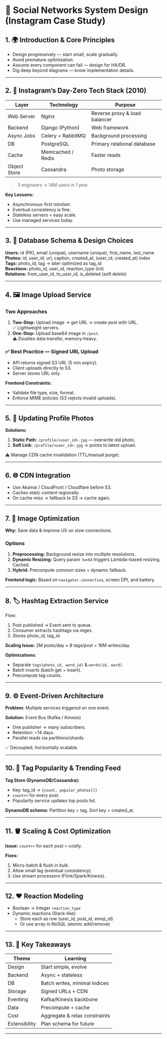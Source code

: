 # 🧠 Social Networks System Design (Instagram Case Study)

## 1. 🌍 Introduction & Core Principles
- Design progressively — start small, scale gradually.
- Avoid premature optimization.
- Assume every component can fail — design for HA/DR.
- Dig deep beyond diagrams — know implementation details.

---

## 2. 🧱 Instagram’s Day-Zero Tech Stack (2010)
| Layer | Technology | Purpose |
|--------|-------------|----------|
| Web Server | Nginx | Reverse proxy & load balancer |
| Backend | Django (Python) | Web framework |
| Async Jobs | Celery + RabbitMQ | Background processing |
| DB | PostgreSQL | Primary relational database |
| Cache | Memcached / Redis | Faster reads |
| Object Store | Cassandra | Photo storage |

> 3 engineers → 14M users in 1 year.

**Key Lessons:**
- Asynchronous-first mindset.
- Eventual consistency is fine.
- Stateless servers = easy scale.
- Use managed services today.

---

## 3. 🧩 Database Schema & Design Choices
**Users:** id (PK), email (unique), username (unique), first_name, last_name  
**Photos:** id, user_id, url, caption, created_at, (user_id, created_at) index  
**Tags:** photo_id, tag → later optimized as tag_id  
**Reactions:** photo_id, user_id, reaction_type (int)  
**Relations:** from_user_id, to_user_id, is_deleted (soft delete)

---

## 4. 🖼️ Image Upload Service

### Two Approaches
1. **Two-Step:** Upload image → get URL → create post with URL.  
   ✅ Lightweight servers.
2. **One-Step:** Upload base64 image in `/post`.  
   ⚠️ Doubles data transfer, memory-heavy.

### ✅ Best Practice — Signed URL Upload
- API returns signed S3 URL (5 min expiry).
- Client uploads directly to S3.
- Server stores URL only.

**Frontend Constraints:**
- Validate file type, size, format.
- Enforce MIME policies (S3 rejects invalid uploads).

---

## 5. 🔁 Updating Profile Photos
**Solutions:**
1. **Static Path:** `/profile/<user_id>.jpg` — overwrite old photo.
2. **Soft Link:** `/profile/<user_id>.jpg` → points to latest upload.

⚠️ Manage CDN cache invalidation (TTL/manual purge).

---

## 6. 🌐 CDN Integration
- Use Akamai / CloudFront / Cloudflare before S3.
- Caches static content regionally.
- On cache miss → fallback to S3 → cache again.

---

## 7. 🧮 Image Optimization
**Why:** Save data & improve UX on slow connections.

### Options
1. **Preprocessing:** Background resize into multiple resolutions.
2. **Dynamic Resizing:** Query param `?w=64` triggers Lambda-based resizing. Cached.
3. **Hybrid:** Precompute common sizes + dynamic fallback.

**Frontend logic:** Based on `navigator.connection`, screen DPI, and battery.

---

## 8. 🏷️ Hashtag Extraction Service
Flow:
1. Post published → Event sent to queue.
2. Consumer extracts hashtags via regex.
3. Stores photo_id, tag_id.

**Scaling Issue:** 2M posts/day × 8 tags/post = 16M writes/day.

**Optimizations:**
- Separate `tags(photo_id, word_id)` & `words(id, word)`.
- Batch inserts (batch get + insert).
- Precompute tag counts.

---

## 9. ⚙️ Event-Driven Architecture
**Problem:** Multiple services triggered on one event.

**Solution:** Event Bus (Kafka / Kinesis)
- One publisher → many subscribers.
- Retention: ~14 days.
- Parallel reads via partitions/shards.

✅ Decoupled, horizontally scalable.

---

## 10. 💬 Tag Popularity & Trending Feed
**Tag Store (DynamoDB/Cassandra):**
- Key: tag_id → `{count, popular_photos[]}`
- `count++` for every post.
- Popularity service updates top posts list.

**DynamoDB schema:** Partition key = tag, Sort key = created_at.

---

## 11. 🪣 Scaling & Cost Optimization
**Issue:** `count++` for each post = costly.

**Fixes:**
1. Micro-batch & flush in bulk.
2. Allow small lag (eventual consistency).
3. Use stream processors (Flink/Spark/Kinesis).

---

## 12. ❤️ Reaction Modeling
- Boolean → Integer `reaction_type`
- Dynamic reactions (Slack-like):
  - Store each as row (user_id, post_id, emoji_id)
  - Or use array in NoSQL (atomic add/remove)

---

## 13. 🧠 Key Takeaways
| Theme | Learning |
|--------|-----------|
| Design | Start simple, evolve |
| Backend | Async + stateless |
| DB | Batch writes, minimal indices |
| Storage | Signed URLs + CDN |
| Eventing | Kafka/Kinesis backbone |
| Data | Precompute + cache |
| Cost | Aggregate & relax constraints |
| Extensibility | Plan schema for future |

---
